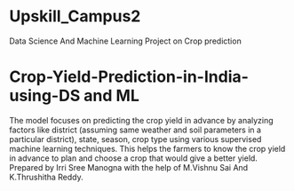 # Upskill_Campus2
Data Science And Machine Learning Project on Crop prediction
# Crop-Yield-Prediction-in-India-using-DS and ML
The model focuses on predicting the crop yield in advance by analyzing factors like district (assuming same weather and soil parameters in a particular district), state, season, crop type using various supervised machine learning techniques. This helps the farmers to know the crop yield in advance to plan and choose a crop that would give a better yield.
Prepared by Irri Sree Manogna
with the help of M.Vishnu Sai And K.Thrushitha Reddy.
